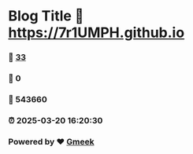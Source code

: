 # Blog Title :link: https://7r1UMPH.github.io 
### :page_facing_up: [33](https://7r1UMPH.github.io/tag.html) 
### :speech_balloon: 0 
### :hibiscus: 543660 
### :alarm_clock: 2025-03-20 16:20:30 
### Powered by :heart: [Gmeek](https://github.com/Meekdai/Gmeek)
